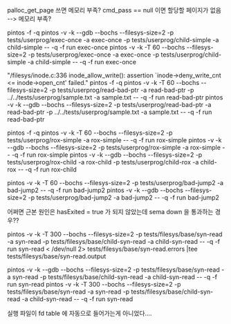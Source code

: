 palloc_get_page 쓰면 메모리 부족? cmd_pass == null 이면 할당할 페이지가 없음 --> 메모리 부족?

pintos -f -q
pintos -v -k --gdb --bochs --filesys-size=2 -p tests/userprog/exec-once -a exec-once -p tests/userprog/child-simple -a child-simple -- -q -f run exec-once
pintos -v -k -T 60 --bochs --filesys-size=2 -p tests/userprog/exec-once -a exec-once -p tests/userprog/child-simple -a child-simple -- -q -f run exec-once

"/filesys/inode.c:336 inode_allow_write(): assertion `inode->deny_write_cnt <= inode->open_cnt' failed."
pintos -f -q
pintos -v -k -T 60 --bochs  --filesys-size=2 -p tests/userprog/read-bad-ptr -a read-bad-ptr -p ../../tests/userprog/sample.txt -a sample.txt -- -q -f run read-bad-ptr
pintos -v -k --gdb --bochs  --filesys-size=2 -p tests/userprog/read-bad-ptr -a read-bad-ptr -p ../../tests/userprog/sample.txt -a sample.txt -- -q -f run read-bad-ptr

pintos -f -q
pintos -v -k -T 60 --bochs  --filesys-size=2 -p tests/userprog/rox-simple -a rox-simple -- -q -f run rox-simple 
pintos -v -k --gdb --bochs  --filesys-size=2 -p tests/userprog/rox-simple -a rox-simple -- -q -f run rox-simple 
pintos -v -k --gdb --bochs  --filesys-size=2 -p tests/userprog/rox-child -a rox-child -p tests/userprog/child-rox -a child-rox -- -q -f run rox-child 


pintos -v -k -T 60 --bochs  --filesys-size=2 -p tests/userprog/bad-jump2 -a bad-jump2 -- -q -f run bad-jump2
pintos -v -k --gdb --bochs  --filesys-size=2 -p tests/userprog/bad-jump2 -a bad-jump2 -- -q -f run bad-jump2

어쩌면 근본 원인은 hasExited = true 가 되지 않았는데 sema down 을 통과하는 경우??

pintos -v -k -T 300 --bochs  --filesys-size=2 -p tests/filesys/base/syn-read -a syn-read -p tests/filesys/base/child-syn-read -a child-syn-read -- -q    -f run syn-read < /dev/null 2> tests/filesys/base/syn-read.errors |tee tests/filesys/base/syn-read.output

pintos -v -k --gdb --bochs  --filesys-size=2 -p tests/filesys/base/syn-read -a syn-read -p tests/filesys/base/child-syn-read -a child-syn-read -- -q    -f run syn-read
pintos -v -k -T 300 --bochs  --filesys-size=2 -p tests/filesys/base/syn-read -a syn-read -p tests/filesys/base/child-syn-read -a child-syn-read -- -q    -f run syn-read

실행 파일이 fd table 에 자동으로 들어가는게 아니었다....
